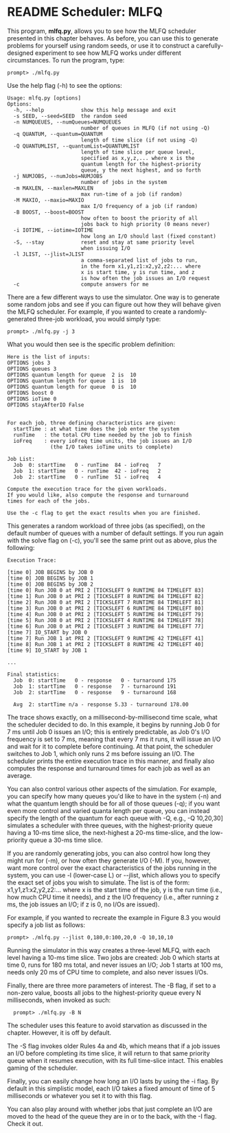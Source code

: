 # README Scheduler: MLFQ

This program, **mlfq.py**, allows you to see how the MLFQ scheduler presented in
this chapter behaves. As before, you can use this to generate problems for
yourself using random seeds, or use it to construct a carefully-designed
experiment to see how MLFQ works under different circumstances. To run the
program, type:

```text
prompt> ./mlfq.py
```

Use the help flag (-h) to see the options:

```text
Usage: mlfq.py [options]
Options:
  -h, --help            show this help message and exit
  -s SEED, --seed=SEED  the random seed
  -n NUMQUEUES, --numQueues=NUMQUEUES
                        number of queues in MLFQ (if not using -Q)
  -q QUANTUM, --quantum=QUANTUM
                        length of time slice (if not using -Q)
  -Q QUANTUMLIST, --quantumList=QUANTUMLIST
                        length of time slice per queue level,
                        specified as x,y,z,... where x is the
                        quantum length for the highest-priority
                        queue, y the next highest, and so forth
  -j NUMJOBS, --numJobs=NUMJOBS
                        number of jobs in the system
  -m MAXLEN, --maxlen=MAXLEN
                        max run-time of a job (if random)
  -M MAXIO, --maxio=MAXIO
                        max I/O frequency of a job (if random)
  -B BOOST, --boost=BOOST
                        how often to boost the priority of all
                        jobs back to high priority (0 means never)
  -i IOTIME, --iotime=IOTIME
                        how long an I/O should last (fixed constant)
  -S, --stay            reset and stay at same priority level
                        when issuing I/O
  -l JLIST, --jlist=JLIST
                        a comma-separated list of jobs to run,
                        in the form x1,y1,z1:x2,y2,z2:... where
                        x is start time, y is run time, and z
                        is how often the job issues an I/O request
  -c                    compute answers for me
```

There are a few different ways to use the simulator. One way is to generate some
random jobs and see if you can figure out how they will behave given the MLFQ
scheduler. For example, if you wanted to create a randomly-generated three-job
workload, you would simply type:

```text
prompt> ./mlfq.py -j 3
```

What you would then see is the specific problem definition:

```text
Here is the list of inputs:
OPTIONS jobs 3
OPTIONS queues 3
OPTIONS quantum length for queue  2 is  10
OPTIONS quantum length for queue  1 is  10
OPTIONS quantum length for queue  0 is  10
OPTIONS boost 0
OPTIONS ioTime 0
OPTIONS stayAfterIO False


For each job, three defining characteristics are given:
  startTime : at what time does the job enter the system
  runTime   : the total CPU time needed by the job to finish
  ioFreq    : every ioFreq time units, the job issues an I/O
              (the I/O takes ioTime units to complete)

Job List:
  Job  0: startTime   0 - runTime  84 - ioFreq   7
  Job  1: startTime   0 - runTime  42 - ioFreq   2
  Job  2: startTime   0 - runTime  51 - ioFreq   4

Compute the execution trace for the given workloads.
If you would like, also compute the response and turnaround
times for each of the jobs.

Use the -c flag to get the exact results when you are finished.
```

This generates a random workload of three jobs (as specified), on the default
number of queues with a number of default settings. If you run again with the
solve flag on (-c), you'll see the same print out as above, plus the following:

```text
Execution Trace:

[time 0] JOB BEGINS by JOB 0
[time 0] JOB BEGINS by JOB 1
[time 0] JOB BEGINS by JOB 2
[time 0] Run JOB 0 at PRI 2 [TICKSLEFT 9 RUNTIME 84 TIMELEFT 83]
[time 1] Run JOB 0 at PRI 2 [TICKSLEFT 8 RUNTIME 84 TIMELEFT 82]
[time 2] Run JOB 0 at PRI 2 [TICKSLEFT 7 RUNTIME 84 TIMELEFT 81]
[time 3] Run JOB 0 at PRI 2 [TICKSLEFT 6 RUNTIME 84 TIMELEFT 80]
[time 4] Run JOB 0 at PRI 2 [TICKSLEFT 5 RUNTIME 84 TIMELEFT 79]
[time 5] Run JOB 0 at PRI 2 [TICKSLEFT 4 RUNTIME 84 TIMELEFT 78]
[time 6] Run JOB 0 at PRI 2 [TICKSLEFT 3 RUNTIME 84 TIMELEFT 77]
[time 7] IO_START by JOB 0
[time 7] Run JOB 1 at PRI 2 [TICKSLEFT 9 RUNTIME 42 TIMELEFT 41]
[time 8] Run JOB 1 at PRI 2 [TICKSLEFT 8 RUNTIME 42 TIMELEFT 40]
[time 9] IO_START by JOB 1

...

Final statistics:
  Job  0: startTime   0 - response   0 - turnaround 175
  Job  1: startTime   0 - response   7 - turnaround 191
  Job  2: startTime   0 - response   9 - turnaround 168

  Avg  2: startTime n/a - response 5.33 - turnaround 178.00
```

The trace shows exactly, on a millisecond-by-millisecond time scale, what the
scheduler decided to do. In this example, it begins by running Job 0 for 7 ms
until Job 0 issues an I/O; this is entirely predictable, as Job 0's I/O
frequency is set to 7 ms, meaning that every 7 ms it runs, it will issue an I/O
and wait for it to complete before continuing. At that point, the scheduler
switches to Job 1, which only runs 2 ms before issuing an I/O. The scheduler
prints the entire execution trace in this manner, and finally also computes the
response and turnaround times for each job as well as an average.

You can also control various other aspects of the simulation. For example, you
can specify how many queues you'd like to have in the system (-n) and what the
quantum length should be for all of those queues (-q); if you want even more
control and varied quanta length per queue, you can instead specify the length
of the quantum for each queue with -Q, e.g., -Q 10,20,30] simulates a scheduler
with three queues, with the highest-priority queue having a 10-ms time slice,
the next-highest a 20-ms time-slice, and the low-priority queue a 30-ms time
slice.

If you are randomly generating jobs, you can also control how long they might
run for (-m), or how often they generate I/O (-M). If you, however, want more
control over the exact characteristics of the jobs running in the system, you
can use -l (lower-case L) or --jlist, which allows you to specify the exact set
of jobs you wish to simulate. The list is of the form: x1,y1,z1:x2,y2,z2:...
where x is the start time of the job, y is the run time (i.e., how much CPU time
it needs), and z the I/O frequency (i.e., after running z ms, the job issues an
I/O; if z is 0, no I/Os are issued).

For example, if you wanted to recreate the example in Figure 8.3 you would
specify a job list as follows:

```text
prompt> ./mlfq.py --jlist 0,180,0:100,20,0 -Q 10,10,10
```

Running the simulator in this way creates a three-level MLFQ, with each level
having a 10-ms time slice. Two jobs are created: Job 0 which starts at time 0,
runs for 180 ms total, and never issues an I/O; Job 1 starts at 100 ms, needs
only 20 ms of CPU time to complete, and also never issues I/Os.

Finally, there are three more parameters of interest. The -B flag, if set to a
non-zero value, boosts all jobs to the highest-priority queue every N
milliseconds, when invoked as such:

```text
  prompt> ./mlfq.py -B N
```

The scheduler uses this feature to avoid starvation as discussed in the chapter.
However, it is off by default.

The -S flag invokes older Rules 4a and 4b, which means that if a job issues an
I/O before completing its time slice, it will return to that same priority queue
when it resumes execution, with its full time-slice intact.  This enables gaming
of the scheduler.

Finally, you can easily change how long an I/O lasts by using the -i flag. By
default in this simplistic model, each I/O takes a fixed amount of time of 5
milliseconds or whatever you set it to with this flag.

You can also play around with whether jobs that just complete an I/O are moved
to the head of the queue they are in or to the back, with the -I flag. Check it
out.
